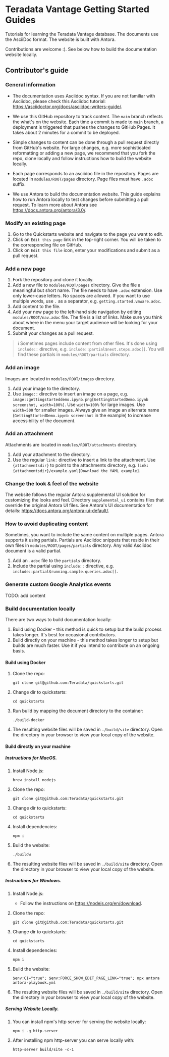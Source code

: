 # Teradata Vantage Getting Started Guides

Tutorials for learning the Teradata Vantage database. The documents use the AsciiDoc format. The website is built with Antora. 

Contributions are welcome :). See below how to build the documentation website locally.

## Contributor's guide

### General information
* The documentation uses Asciidoc syntax. If you are not familiar with Asciidoc, please check this Asciidoc tutorial: https://asciidoctor.org/docs/asciidoc-writers-guide/. 

* We use this GitHub repository to track content. The `main` branch reflects the what's on the website. Each time a commit is made to `main` branch, a deployment is triggered that pushes the changes to GitHub Pages. It takes about 2 minutes for a commit to be deployed.

* Simple changes to content can be done through a pull request directly from GitHub's website. For large changes, e.g. more sophisticated reformatting or adding a new page, we recommend that you fork the repo, clone locally and follow instructions how to build the website locally.

* Each page corresponds to an asciidoc file in the repository. Pages are located in `modules/ROOT/pages` directory. Page files must have `.adoc` suffix.

* We use Antora to build the documentation website. This guide explains how to run Antora locally to test changes before submitting a pull request. To learn more about Antora see https://docs.antora.org/antora/3.0/.

### Modify an existing page

1. Go to the Quickstarts website and navigate to the page you want to edit.
2. Click on `Edit this page` link in the top-right corner. You will be taken to the corresponding file on GitHub.
3. Click on `Edit this file` icon, enter your modifications and submit as a pull request.

### Add a new page

1. Fork the repository and clone it locally.
2. Add a new file to `modules/ROOT/pages` directory. Give the file a meaningful but short name. The file needs to have `.adoc` extension. Use only lower-case letters. No spaces are allowed. If you want to use multiple words, use `.` as a separator, e.g. `getting.started.vmware.adoc`.
3. Add content to the file.
4. Add your new page to the left-hand side navigation by editing `modules/ROOT/nav.adoc` file. The file is a list of links. Make sure you think about where in the menu your target audience will be looking for your document.
5. Submit your changes as a pull request.

> :information_source: Sometimes pages include content from other files. It's done using `include::` directive, e.g. `include::partial$next.steps.adoc[]`. You will find these partials in `modules/ROOT/partials` directory.

### Add an image

Images are located in `modules/ROOT/images` directory. 

1. Add your image to the directory.
2. Use `image::` directive to insert an image on a page, e.g. `image::gettingstarteddemo.ipynb.png[GettingStartedDemo.ipynb screenshot, width=100%]`. Use `width=100%` for large images. Use `width=500` for smaller images. Always give an image an alternate name (`GettingStartedDemo.ipynb screenshot` in the example) to increase accessibility of the document.

### Add an attachment

Attachments are located in `modules/ROOT/attachments` directory. 

1. Add your attachment to the directory.
2. Use the regular `link:` directive to insert a link to the attachment. Use `{attachmentsdir}` to point to the attachments directory, e.g. `link:{attachmentsdir}/example.yaml[Download the YAML example]`.

### Change the look & feel of the website

The website follows the regular Antora supplemental UI solution for customizing the looks and feel. Directory `supplemental_ui` contains files that override the original Antora UI files. See Antora's UI documentation for details: https://docs.antora.org/antora-ui-default/.


### How to avoid duplicating content

Sometimes, you want to include the same content on multiple pages. Antora supports it using partials. Partials are Asciidoc snippets that reside in their own files in `modules/ROOT/pages/partials` directory. Any valid Asciidoc document is a valid partial.

1. Add an `.adoc` file to the `partials` directory.
2. Include the partial using `include::` directive, e.g. `include::partial$running.sample.queries.adoc[]`.

### Generate custom Google Analytics events

TODO: add content
### Build documentation locally

There are two ways to build documentation locally:
1. Build using Docker - this method is quick to setup but the build process takes longer. It's best for occasional contributors.
2. Build directly on your machine - this method takes longer to setup but builds are much faster. Use it if you intend to contribute on an ongoing basis.

#### Build using Docker

1. Clone the repo:
    ```
    git clone git@github.com:Teradata/quickstarts.git
    ```
1.  Change dir to quickstarts:
    ```
    cd quickstarts
    ```
1. Run build by mapping the document directory to the container:
    ```
    ./build-docker
    ```
1. The resulting website files will be saved in `./build/site` directory. Open the directory in your browser to view your local copy of the website.

#### Build directly on your machine

##### Instructions for MacOS. 

1. Install Node.js:
    ```
    brew install nodejs
    ```
1. Clone the repo:
    ```
    git clone git@github.com:Teradata/quickstarts.git
    ```
1. Change dir to quickstarts:
    ```
    cd quickstarts
    ```
1. Install dependencies:
    ```
    npm i
    ```
1. Build the website:
    ```
    ./buildw
    ```
1. The resulting website files will be saved in `./build/site` directory. Open the directory in your browser to view your local copy of the website.

##### Instructions for Windows. 

1. Install Node.js:
    * Follow the instructions on https://nodejs.org/en/download.

1. Clone the repo:
    ```
    git clone git@github.com:Teradata/quickstarts.git
    ```
1. Change dir to quickstarts:
    ```
    cd quickstarts
    ```
1. Install dependencies:
    ```
    npm i
    ```
1. Build the website:
    ```
    $env:CI="true"; $env:FORCE_SHOW_EDIT_PAGE_LINK="true"; npx antora antora-playbook.yml
    ```
1. The resulting website files will be saved in `./build/site` directory. Open the directory in your browser to view your local copy of the website.

##### Serving Website Locally. 

1. You can install npm's http server for serving the website locally: 
    ```
    npm i -g http-server
    ```

1. After installing npm http-server you can serve locally with:
    ```
    http-server build/site -c-1
    ```